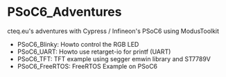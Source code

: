 # PSoC6_Adventures
 cteq.eu's adventures with Cypress / Infineon's PSoC6 using ModusToolkit
 
 
- PSoC6_Blinky: Howto control the RGB LED  
- PSoC6_UART: Howto use retarget-io for printf (UART)
- PSoC6_TFT: TFT example using segger emwin library and ST7789V
- PSoC6_FreeRTOS: FreeRTOS Example on PSoC6    

